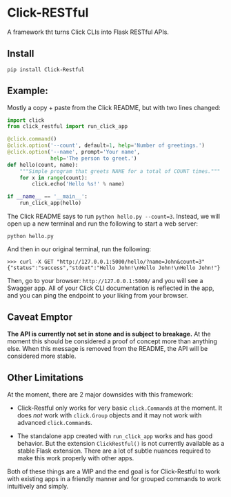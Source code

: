 # Click-RESTful

A framework tht turns Click CLIs into Flask RESTful APIs.

## Install

```shell
pip install Click-Restful
```

## Example:

Mostly a copy + paste from the Click README, but with two lines changed:

```python
import click
from click_restful import run_click_app

@click.command()
@click.option('--count', default=1, help='Number of greetings.')
@click.option('--name', prompt='Your name',
              help='The person to greet.')
def hello(count, name):
    """Simple program that greets NAME for a total of COUNT times."""
    for x in range(count):
        click.echo('Hello %s!' % name)

if __name__ == '__main__':
    run_click_app(hello)
```

The Click README says to run `python hello.py --count=3`. Instead, we will open up a new terminal and run the following to start a web server:

```shell
python hello.py
```

And then in our original terminal, run the following:

```shell
>>> curl -X GET "http://127.0.0.1:5000/hello/?name=John&count=3"
{"status":"success","stdout":"Hello John!\nHello John!\nHello John!"}
```

Then, go to your browser: `http://127.0.0.1:5000/` and you will see a Swagger app. All of your Click CLI documentation is reflected in the app, and you can ping the endpoint to your liking from your browser.

## Caveat Emptor

**The API is currently not set in stone and is subject to breakage.** At the moment this should be considered a proof of concept more than anything else. When this message is removed from the README, the API will be considered more stable.

## Other Limitations

At the moment, there are 2 major downsides with this framework:

- Click-Restful only works for very basic `click.Command`s at the moment. It does _not_ work with `click.Group` objects and it may not work with advanced `click.Command`s.

- The standalone app created with `run_click_app` works and has good behavior. But the extension `ClickRestful()` is not currently available as a stable Flask extension. There are a lot of subtle nuances required to make this work properly with other apps.

Both of these things are a WIP and the end goal is for Click-Restful to work with existing apps in a friendly manner and for grouped commands to work intuitively and simply.
